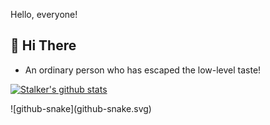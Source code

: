 Hello, everyone!

## 👋 Hi There
 * An ordinary person who has escaped the low-level taste!

[![Stalker's github stats](https://github-readme-stats.vercel.app/api?username=link233on&show_icons=true&theme=onedark)](https://github.com/link233on)

<!-- snake -->
<picture>
  <source media="(prefers-color-scheme: dark)" srcset="https://github.com/link233on/link233on/blob/output/github-snake-dark.svg" />
  <source media="(prefers-color-scheme: light)" srcset="https://github.com/link233on/link233on/blob/output/github-snake.svg" />
  ![github-snake](github-snake.svg)
</picture>
